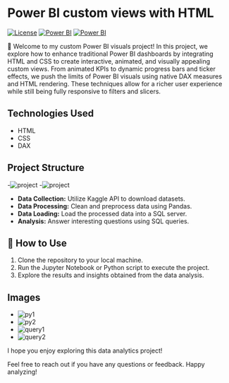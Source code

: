 # Power BI custom views with HTML

[![License](https://img.shields.io/badge/license-MIT-green.svg)](https://opensource.org/licenses/MIT)
[![Power BI](https://img.shields.io/badge/Power%20BI-Dashboard-yellow.svg?logo=powerbi&logoColor=white)](https://powerbi.microsoft.com/)
[![Power BI](https://upload.wikimedia.org/wikipedia/commons/thumb/c/cf/New_Power_BI_Logo.svg/120px-New_Power_BI_Logo.svg.png)](https://powerbi.microsoft.com/)






🚀 Welcome to my custom Power BI visuals project!
In this project, we explore how to enhance traditional Power BI dashboards by integrating HTML and CSS to create interactive, animated, and visually appealing custom views. From animated KPIs to dynamic progress bars and ticker effects, we push the limits of Power BI visuals using native DAX measures and HTML rendering. These techniques allow for a richer user experience while still being fully responsive to filters and slicers.

## Technologies Used
- HTML
- CSS
- DAX


## Project Structure
-![project](https://github.com/DataSpieler12345/analytics-projects/assets/45371372/47657b72-22df-45f8-8579-8ad67337cc10)
-![project](https://github.com/DataSpieler12345/analytics-projects/assets/45371372/47657b72-22df-45f8-8579-8ad67337cc10)
- **Data Collection:** Utilize Kaggle API to download datasets.
- **Data Processing:** Clean and preprocess data using Pandas.
- **Data Loading:** Load the processed data into a SQL server.
- **Analysis:** Answer interesting questions using SQL queries.

## 🚀 How to Use
1. Clone the repository to your local machine.
2. Run the Jupyter Notebook or Python script to execute the project.
3. Explore the results and insights obtained from the data analysis.

## Images
- ![py1](https://github.com/DataSpieler12345/analytics-projects/assets/45371372/bdcdb8c5-9f73-4d94-8cd0-20ab246f3753)
- ![py2](https://github.com/DataSpieler12345/analytics-projects/assets/45371372/3d4fc984-3a9e-4e42-ae57-4c6d4cb58cfa)
- ![query1](https://github.com/DataSpieler12345/analytics-projects/assets/45371372/53d4de7a-afe0-4384-b102-7687db4d25da)
- ![query2](https://github.com/DataSpieler12345/analytics-projects/assets/45371372/660028a2-000b-4dfa-8e56-a0f5a9251b68)

I hope you enjoy exploring this data analytics project!

Feel free to reach out if you have any questions or feedback. Happy analyzing!
